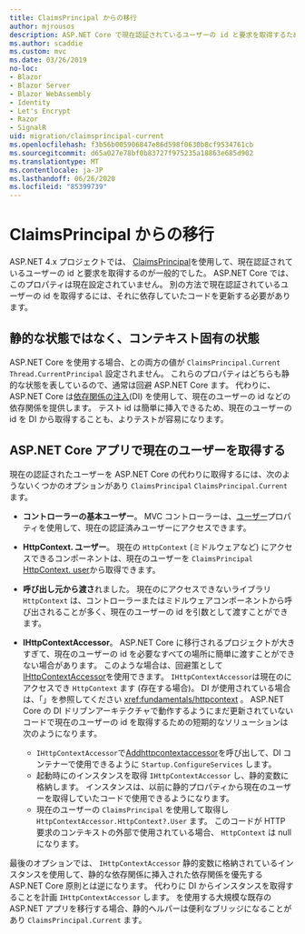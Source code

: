 ```yaml
---
title: ClaimsPrincipal からの移行
author: mjrousos
description: ASP.NET Core で現在認証されているユーザーの id と要求を取得するために、ClaimsPrincipal から移行する方法について説明します。
ms.author: scaddie
ms.custom: mvc
ms.date: 03/26/2019
no-loc:
- Blazor
- Blazor Server
- Blazor WebAssembly
- Identity
- Let's Encrypt
- Razor
- SignalR
uid: migration/claimsprincipal-current
ms.openlocfilehash: f3b56b005906847e86d598f0630b8cf9534761cb
ms.sourcegitcommit: d65a027e78bf0b83727f975235a18863e685d902
ms.translationtype: MT
ms.contentlocale: ja-JP
ms.lasthandoff: 06/26/2020
ms.locfileid: "85399739"
---
```

# <a name="migrate-from-claimsprincipalcurrent"></a>ClaimsPrincipal からの移行

ASP.NET 4.x プロジェクトでは、 [ClaimsPrincipal](/dotnet/api/system.security.claims.claimsprincipal.current)を使用して、現在認証されているユーザーの id と要求を取得するのが一般的でした。 ASP.NET Core では、このプロパティは現在設定されていません。 別の方法で現在認証されているユーザーの id を取得するには、それに依存していたコードを更新する必要があります。

## <a name="context-specific-state-instead-of-static-state"></a>静的な状態ではなく、コンテキスト固有の状態

ASP.NET Core を使用する場合、との両方の値が `ClaimsPrincipal.Current` `Thread.CurrentPrincipal` 設定されません。 これらのプロパティはどちらも静的な状態を表しているので、通常は回避 ASP.NET Core ます。 代わりに、ASP.NET Core は[依存関係の注入](xref:fundamentals/dependency-injection)(DI) を使用して、現在のユーザーの id などの依存関係を提供します。 テスト id は簡単に挿入できるため、現在のユーザーの id を DI から取得することも、よりテストが容易になります。

## <a name="retrieve-the-current-user-in-an-aspnet-core-app"></a>ASP.NET Core アプリで現在のユーザーを取得する

現在の認証されたユーザーを ASP.NET Core の代わりに取得するには、次のようないくつかのオプションがあり `ClaimsPrincipal` `ClaimsPrincipal.Current` ます。

* **コントローラーの基本ユーザー**。 MVC コントローラーは、[ユーザー](/dotnet/api/microsoft.aspnetcore.mvc.controllerbase.user)プロパティを使用して、現在の認証済みユーザーにアクセスできます。
* **HttpContext. ユーザー**。 現在の `HttpContext` (ミドルウェアなど) にアクセスできるコンポーネントは、現在のユーザーを `ClaimsPrincipal` [HttpContext. user](/dotnet/api/microsoft.aspnetcore.http.httpcontext.user)から取得できます。
* **呼び出し元から渡さ**れました。 現在のにアクセスできないライブラリ `HttpContext` は、コントローラーまたはミドルウェアコンポーネントから呼び出されることが多く、現在のユーザーの id を引数として渡すことができます。
* **IHttpContextAccessor**。 ASP.NET Core に移行されるプロジェクトが大きすぎて、現在のユーザーの id を必要なすべての場所に簡単に渡すことができない場合があります。 このような場合は、回避策として[IHttpContextAccessor](/dotnet/api/microsoft.aspnetcore.http.ihttpcontextaccessor)を使用できます。 `IHttpContextAccessor`は現在のにアクセスでき `HttpContext` ます (存在する場合)。 DI が使用されている場合は、「」を参照してください <xref:fundamentals/httpcontext> 。 ASP.NET Core の DI ドリブンアーキテクチャで動作するようにまだ更新されていないコードで現在のユーザーの id を取得するための短期的なソリューションは次のようになります。

  * `IHttpContextAccessor`で[Addhttpcontextaccessor](https://github.com/aspnet/Hosting/issues/793)を呼び出して、DI コンテナーで使用できるように `Startup.ConfigureServices` します。
  * 起動時にのインスタンスを取得 `IHttpContextAccessor` し、静的変数に格納します。 インスタンスは、以前に静的プロパティから現在のユーザーを取得していたコードで使用できるようになります。
  * 現在のユーザーの `ClaimsPrincipal` を使用して取得し `HttpContextAccessor.HttpContext?.User` ます。 このコードが HTTP 要求のコンテキストの外部で使用されている場合、 `HttpContext` は null になります。

最後のオプションでは、 `IHttpContextAccessor` 静的変数に格納されているインスタンスを使用して、静的な依存関係に挿入された依存関係を優先する ASP.NET Core 原則とは逆になります。 代わりに DI からインスタンスを取得することを計画 `IHttpContextAccessor` します。 を使用する大規模な既存の ASP.NET アプリを移行する場合、静的ヘルパーは便利なブリッジになることがあり `ClaimsPrincipal.Current` ます。
